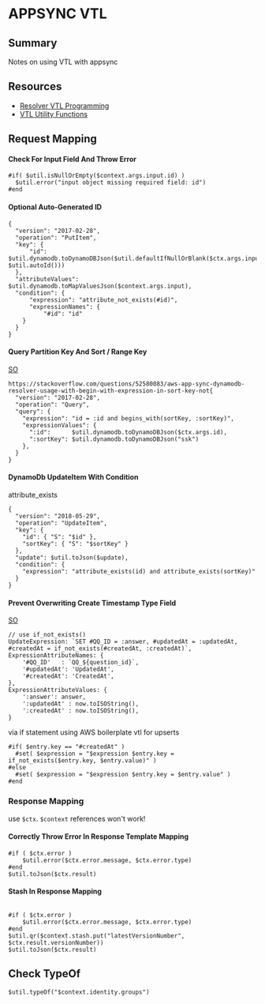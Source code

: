 # APPSYNC VTL

## Summary

Notes on using VTL with appsync

## Resources

- [Resolver VTL Programming](https://docs.aws.amazon.com/appsync/latest/devguide/resolver-mapping-template-reference-programming-guide.html)
- [VTL Utility Functions](https://docs.aws.amazon.com/appsync/latest/devguide/resolver-util-reference.html)

## Request Mapping

#### Check For Input Field And Throw Error

```
#if( $util.isNullOrEmpty($context.args.input.id) )
  $util.error("input object missing required field: id")
#end
```

#### Optional Auto-Generated ID

```vtl
{
  "version": "2017-02-28",
  "operation": "PutItem",
  "key": {
      "id":     $util.dynamodb.toDynamoDBJson($util.defaultIfNullOrBlank($ctx.args.input.id, $util.autoId()))
  },
  "attributeValues": $util.dynamodb.toMapValuesJson($context.args.input),
  "condition": {
      "expression": "attribute_not_exists(#id)",
      "expressionNames": {
          "#id": "id"
    }
  }
}
```

#### Query Partition Key And Sort / Range Key

[SO](https://stackoverflow.com/questions/52580083/aws-app-sync-dynamodb-resolver-usage-with-begin-with-expression-in-sort-key-not)

```vtl
https://stackoverflow.com/questions/52580083/aws-app-sync-dynamodb-resolver-usage-with-begin-with-expression-in-sort-key-not{
  "version": "2017-02-28",
  "operation": "Query",
  "query": {
    "expression": "id = :id and begins_with(sortKey, :sortKey)",
    "expressionValues": {
      ":id":      $util.dynamodb.toDynamoDBJson($ctx.args.id),
      ":sortKey": $util.dynamodb.toDynamoDBJson("ssk")
    },
  }
}
```

#### DynamoDb UpdateItem With Condition

attribute_exists

```vtl
{
  "version": "2018-05-29",
  "operation": "UpdateItem",
  "key": {
    "id": { "S": "$id" },
    "sortKey": { "S": "$sortKey" }
  },
  "update": $util.toJson($update),
  "condition": {
    "expression": "attribute_exists(id) and attribute_exists(sortKey)"
  }
}
```

#### Prevent Overwriting Create Timestamp Type Field

[SO](https://stackoverflow.com/questions/53666369/how-to-upsert-item-in-dynamodb-and-maintain-createdat-and-updatedat-fields)

```vtl
// use if_not_exists()
UpdateExpression: `SET #QQ_ID = :answer, #updatedAt = :updatedAt, #createdAt = if_not_exists(#createdAt, :createdAt)`,
ExpressionAttributeNames: {
    '#QQ_ID'   : `QQ_${question_id}`,
    '#updatedAt': 'UpdatedAt',
    '#createdAt': 'CreatedAt',
},
ExpressionAttributeValues: {
    ':answer': answer,
    ':updatedAt' : now.toISOString(),
    ':createdAt' : now.toISOString(),
}
```

via if statement using AWS boilerplate vtl for upserts

```vtl
#if( $entry.key == "#createdAt" )
  #set( $expression = "$expression $entry.key = if_not_exists($entry.key, $entry.value)" )
#else
  #set( $expression = "$expression $entry.key = $entry.value" )
#end
```

### Response Mapping

use `$ctx`. `$context` references won't work!

#### Correctly Throw Error In Response Template Mapping

```vtl
#if ( $ctx.error )
    $util.error($ctx.error.message, $ctx.error.type)
#end
$util.toJson($ctx.result)
```

#### Stash In Response Mapping

```vtl

#if ( $ctx.error )
    $util.error($ctx.error.message, $ctx.error.type)
#end
$util.qr($context.stash.put("latestVersionNumber", $ctx.result.versionNumber))
$util.toJson($ctx.result)
```

## Check TypeOf

```vtl
$util.typeOf("$context.identity.groups")
```
